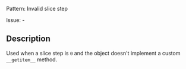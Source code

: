 Pattern: Invalid slice step

Issue: -

## Description

Used when a slice step is `0` and the object doesn't implement a custom `__getitem__` method.
